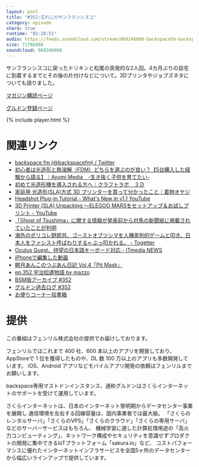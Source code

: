 ```yaml
---
layout: post
title: "#352:忘れじのサンフランシスコ"
category: episode
share: true
runtime: "02:28:51"
audio: https://feeds.soundcloud.com/stream/869246800-backspacefm-backspacefm-352.mp3
size: 71766808
soundcloud: 869246800
---
```


サンフランシスコに戻ったドリキンと松尾の突発的な2人回。4カ月ぶりの自宅に到着するまでとその後の片付けなどについて。3Dプリンタやジョブズネタについても語りました。

[マガジン購読ページ](https://note.com/drikin/m/m55ec296b7655)

[グルドン登録ページ](https://mstdn.guru/invite/3WVHpSMr)

{% include player.html %}

# 関連リンク
* [backspace.fm (@backspacefm) / Twitter](https://twitter.com/backspacefm)
* [初心者は光造形と熱溶解（FDM）どちらを選ぶのが良い？【5台購入した経験から語る】｜Ayumi Media　-生き抜く子供を育てたい-](https://sato-ayumi.com/2020/01/05/beginner-how-to-select-fdm-or-sla/)
* [初めて光造形機を導入される方へ｜クラフトラボ　３Ｄ](https://craftlab3d.com/fr/2)
* [家庭用 光造形(SLA)方式 3D プリンターを買って分かったこと｜着物オヤジ](https://kimono-oyaji.com/3d-printer-elegoo-mars-01/)
* [Headshot Plug-in Tutorial - What's New in v1.1 YouTube](https://www.youtube.com/watch?v=Wi-_eHGZHO4)
* [3D Printer (SLA) Unpacking 〜ELEGOO MARSをセットアップ＆お試しプリント - YouTube](https://www.youtube.com/watch?v=HU8brCXM7LE)
* [「Ghost of Tsushima」に関する情報が発表前から対馬の新聞紙に掲載されていたことが判明](https://jp.ign.com/ghost-of-tsushima/20196/news/ghost-of-tsushima)
* [海外のポリコレ野郎共、ゴーストオブツシマを人種差別的ゲームと叩き、日本人をファシスト呼ばわりする←ぶっ叩かれる。 - Togetter](https://togetter.com/li/1560603)
* [Oculus Quest、待望の日本語キーボード対応 - ITmedia NEWS](https://www.itmedia.co.jp/news/articles/2007/22/news058.html)
* [iPhoneで編集した動画](https://www.youtube.com/watch?v=xxeDwQSsR9g)
* [餅月あんこのつぶあん日記 Vol.4「Pit Mask」](https://note.com/backspacefm/n/n4bec33d54c3d)
* [ep.352 宇治拾遺物語 by mazzo](https://note.com/mazzo/n/n788464f792b6)
* [BSM版アーカイブ #352](https://note.com/backspacefm/n/n92b8f2e1ae9d)
* [グルドン過去ログ #352](https://rbtnn.github.io/mstdn-picker/?instance=mstdn.guru&since_id=104576936874882857&max_id=104577562829038776)
* [お便りコーナー投書箱](https://forms.gle/NDBngfLwc3jKbLEJ6)

# 提供

この番組はフェンリル株式会社の提供でお届けしております。

フェンリルではこれまで 400 社、600 本以上のアプリを開発しており、AppStoreで 1 位を獲得したものや、DL 数 100 万以上のアプリも多数開発しています。
iOS、Android アプリなどモバイルアプリ開発の依頼はフェンリルまでお願いします。

backspace専用マストドンインスタンス、通称グルドンはさくらインターネットのサポートを受けて運用しています。

さくらインターネットは、日本のインターネット黎明期からデータセンター事業を展開し
通信環境を左右する回線容量は、国内事業者では最大級。
「さくらのレンタルサーバ」「さくらのVPS」「さくらのクラウド」「さくらの専用サーバ」などのサーバーサービスはもちろん、
機械学習に適した計算処理用途の「高火力コンピューティング」、ネットワーク構成やセキュリティを意識せずプロダクトの開発に集中できるIoTプラットフォーム「sakura.io」など、
コストパフォーマンスに優れたインターネットインフラサービスを全国5ヶ所のデータセンターから幅広いラインアップで提供しています。

